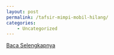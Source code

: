 ```yaml
---
layout: post
permalink: /tafsir-mimpi-mobil-hilang/
categories:
    - Uncategorized
---
```


[Baca Selengkapnya](/06)